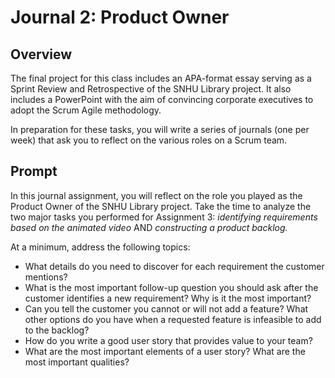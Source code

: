 # Journal 2: Product Owner

## Overview

The final project for this class includes an APA-format essay serving as a Sprint Review and Retrospective of the SNHU Library project. It also includes a PowerPoint with the aim of convincing corporate executives to adopt the Scrum Agile methodology.

In preparation for these tasks, you will write a series of journals (one per week) that ask you to reflect on the various roles on a Scrum team.

## Prompt

In this journal assignment, you will reflect on the role you played as the Product Owner of the SNHU Library project. Take the time to analyze the two major tasks you performed for Assignment 3: _identifying requirements based on the animated video_ AND _constructing a product backlog._

At a minimum, address the following topics:

* What details do you need to discover for each requirement the customer mentions?
* What is the most important follow-up question you should ask after the customer identifies a new requirement? Why is it the most important?
* Can you tell the customer you cannot or will not add a feature? What other options do you have when a requested feature is infeasible to add to the backlog?
* How do you write a good user story that provides value to your team?
* What are the most important elements of a user story? What are the most important qualities?

